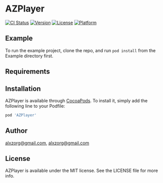 # AZPlayer

[![CI Status](https://img.shields.io/travis/alxzorg@gmail.com/AZPlayer.svg?style=flat)](https://travis-ci.org/alxzorg@gmail.com/AZPlayer)
[![Version](https://img.shields.io/cocoapods/v/AZPlayer.svg?style=flat)](https://cocoapods.org/pods/AZPlayer)
[![License](https://img.shields.io/cocoapods/l/AZPlayer.svg?style=flat)](https://cocoapods.org/pods/AZPlayer)
[![Platform](https://img.shields.io/cocoapods/p/AZPlayer.svg?style=flat)](https://cocoapods.org/pods/AZPlayer)

## Example

To run the example project, clone the repo, and run `pod install` from the Example directory first.

## Requirements

## Installation

AZPlayer is available through [CocoaPods](https://cocoapods.org). To install
it, simply add the following line to your Podfile:

```ruby
pod 'AZPlayer'
```

## Author

alxzorg@gmail.com, alxzorg@gmail.com

## License

AZPlayer is available under the MIT license. See the LICENSE file for more info.
